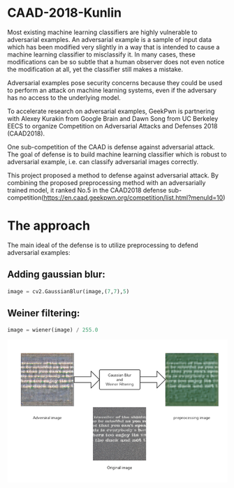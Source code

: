 # CAAD-2018-Kunlin
Most existing machine learning classifiers are highly vulnerable to adversarial examples. An adversarial example is a sample of input data which has been modified very slightly in a way that is intended to cause a machine learning classifier to misclassify it. In many cases, these modifications can be so subtle that a human observer does not even notice the modification at all, yet the classifier still makes a mistake.

Adversarial examples pose security concerns because they could be used to perform an attack on machine learning systems, even if the adversary has no access to the underlying model.

To accelerate research on adversarial examples, GeekPwn is partnering with Alexey Kurakin from Google Brain and Dawn Song from UC Berkeley EECS to organize Competition on Adversarial Attacks and Defenses 2018 (CAAD2018).

One sub-competition of the CAAD is defense against adversarial attack. The goal of defense is to build machine learning classifier which is robust to adversarial example, i.e. can classify adversarial images correctly.

This project proposed a method to defense against adversarial attack. By combining the proposed preprocessing method with an adversarially trained model, it ranked No.5 in the CAAD2018 defense sub-competition(https://en.caad.geekpwn.org/competition/list.html?menuId=10)

# The approach

The main ideal of the defense is to utilize preprocessing to defend adversarial examples:
## Adding gaussian blur: 
```python
image = cv2.GaussianBlur(image,(7,7),5)
```
## Weiner filtering:
```python
image = wiener(image) / 255.0
```
 ![image](https://github.com/0three/CAAD-2018-Kunlin/blob/master/CAAD-kunlin.png)
